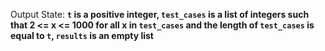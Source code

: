 Output State: **`t` is a positive integer, `test_cases` is a list of integers such that 2 <= x <= 1000 for all x in `test_cases` and the length of `test_cases` is equal to `t`, `results` is an empty list**